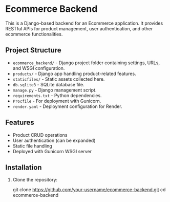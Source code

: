 # Ecommerce Backend

This is a Django-based backend for an Ecommerce application. It provides RESTful APIs for product management, user authentication, and other ecommerce functionalities.

## Project Structure

- `ecommerce_backend/` - Django project folder containing settings, URLs, and WSGI configuration.
- `products/` - Django app handling product-related features.
- `staticfiles/` - Static assets collected here.
- `db.sqlite3` - SQLite database file.
- `manage.py` - Django management script.
- `requirements.txt` - Python dependencies.
- `Procfile` - For deployment with Gunicorn.
- `render.yaml` - Deployment configuration for Render.

## Features

- Product CRUD operations
- User authentication (can be expanded)
- Static file handling
- Deployed with Gunicorn WSGI server

## Installation

1. Clone the repository:
   
   git clone https://github.com/your-username/ecommerce-backend.git
   cd ecommerce-backend
